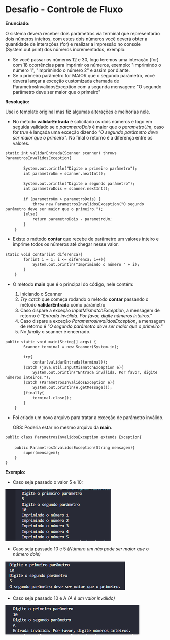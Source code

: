 
# Desafio - Controle de Fluxo

__Enunciado:__

O sistema deverá receber dois parâmetros via terminal que representarão dois números inteiros, com estes dois números você deverá obter a quantidade de interações (for) e realizar a impressão no console (System.out.print) dos números incrementados, exemplo:

* Se você passar os números 12 e 30, logo teremos uma interação (for) com 18 ocorrências para imprimir os números, exemplo: "Imprimindo o número 1", "Imprimindo o número 2" e assim por diante.
* Se o primeiro parâmetro for MAIOR que o segundo parâmetro, você deverá lançar a exceção customizada chamada de ParametrosInvalidosException com a segunda mensagem: "O segundo parâmetro deve ser maior que o primeiro"

__Resolução:__

Usei o template original mas fiz algumas alterações e melhorias nele.

* No método **validarEntrada** é solicitado os dois números e logo em seguida validado se o _parametroDois_ é maior que o _parametroUm_, caso for _true_ é lançada uma exceção dizendo _"O segundo parâmetro deve ser maior que o primeiro"_. No final o retorno é a diferença entre os valores.

``` 
static int validarEntrada(Scanner scanner) throws ParametrosInvalidosException{

		System.out.println("Digite o primeiro parâmetro");
		int parametroUm = scanner.nextInt();

		System.out.println("Digite o segundo parâmetro");
		int parametroDois = scanner.nextInt();

		if (parametroUm > parametroDois) {
            throw new ParametrosInvalidosException("O segundo parâmetro deve ser maior que o primeiro.");
        }else{
			return parametroDois - parametroUm;
		}	
	}
```

* Existe o método **contar** que recebe de parâmetro um valores inteiro e imprime todos os números até chegar nesse valor.

```
static void contar(int diferenca){
        for(int i = 1; i <= diferenca; i++){
            System.out.println("Imprimindo o número " + i);
        }
	}
```
* O método **main** que é o principal do código, nele contém:

    1. Iniciando o Scanner
    2. _Try catch_ que começa rodando o método **contar** passando o método **validarEntrada** como parâmetro
    3. Caso dispare a exceção _InputMismatchException_, a mensagem de retorno é _"Entrada inválida. Por favor, digite números inteiros."_
    4. Caso dispare a exceção _ParametrosInvalidosException_, a mensagem de retorno é _"O segundo parâmetro deve ser maior que o primeiro."_
    5. No _finally_ o scanner é encerrado.

```
public static void main(String[] args) {		
		Scanner terminal = new Scanner(System.in);
        
		try{
			contar(validarEntrada(terminal));
		}catch (java.util.InputMismatchException e){
			System.out.println("Entrada inválida. Por favor, digite números inteiros.");
		}catch (ParametrosInvalidosException e){			
			System.out.println(e.getMessage());
		}finally{
			terminal.close();
		}
	}
```
* Foi criado um novo arquivo para tratar a exceção de parâmetro inválido. 

    OBS: Poderia estar no mesmo arquivo da **main**.

```
public class ParametrosInvalidosException extends Exception{

    public ParametrosInvalidosException(String mensagem){
        super(mensagem);
    }
}
```

__Exemplo:__

* Caso seja passado o valor 5 e 10: 

![Exemplos com dados corretos](https://github.com/luccabugatti/Bootcamp-Santander/blob/main/Exercicios%20das%20aulas/DesafioControleFluxo/Exemplos/Exemplo1.png)

* Caso seja passado 10 e 5 _(Número um não pode ser maior que o número dois)_

![Exemplos com valor 1 maior que o valor 2](https://github.com/luccabugatti/Bootcamp-Santander/blob/main/Exercicios%20das%20aulas/DesafioControleFluxo/Exemplos/Exemplo2.png)

* Caso seja passado 10 e A _(A é um valor inválido)_

![Exemplos com dado inválido](https://github.com/luccabugatti/Bootcamp-Santander/blob/main/Exercicios%20das%20aulas/DesafioControleFluxo/Exemplos/Exemplo3.png)

